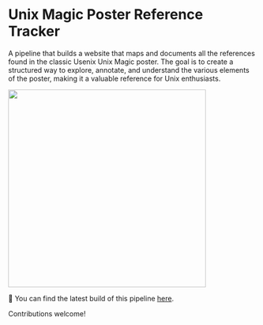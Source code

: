 # Unix Magic Poster Reference Tracker

A pipeline that builds a website that maps and documents all the references
found in the classic Usenix Unix Magic poster. The goal is to create a
structured way to explore, annotate, and understand the various elements of the
poster, making it a valuable reference for Unix enthusiasts.

<img src="static/ump.png" width="400">

🔗 You can find the latest build of this pipeline [here](https://drio.github.io/unixmagic/).

Contributions welcome!

